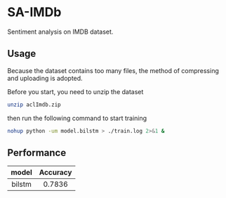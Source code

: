 # SA-IMDb
Sentiment analysis on IMDB dataset.


## Usage
Because the dataset contains too many files, the method of compressing and uploading is adopted.


Before you start, you need to unzip the dataset

```bash
unzip aclImdb.zip
```

then run the following command to start training

```bash
nohup python -um model.bilstm > ./train.log 2>&1 &
```

## Performance


|model | Accuracy |
| :-: | :-: |
|bilstm| 0.7836|
